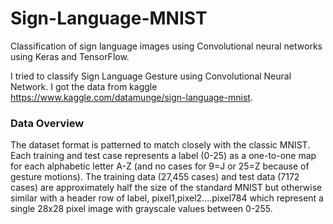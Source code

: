 # Sign-Language-MNIST
Classification of sign language images using Convolutional neural networks using Keras and TensorFlow.

I tried to classify Sign Language Gesture using Convolutional Neural Network. I got the data from kaggle https://www.kaggle.com/datamunge/sign-language-mnist.

### Data Overview
The dataset format is patterned to match closely with the classic MNIST. Each training and test case represents a label (0-25) as a one-to-one map for each alphabetic letter A-Z (and no cases for 9=J or 25=Z because of gesture motions). The training data (27,455 cases) and test data (7172 cases) are approximately half the size of the standard MNIST but otherwise similar with a header row of label, pixel1,pixel2....pixel784 which represent a single 28x28 pixel image with grayscale values between 0-255.
